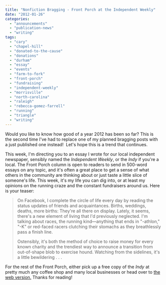 ```yaml
---
title: "Nonfiction Bragging - Front Porch at the Independent Weekly"
date: "2012-01-26"
categories: 
  - "announcements"
  - "publication-news"
  - "writing"
tags: 
  - "cary"
  - "chapel-hill"
  - "donated-to-the-cause"
  - "donations"
  - "durham"
  - "essay"
  - "events"
  - "farm-to-fork"
  - "front-porch"
  - "fundraising"
  - "independent-weekly"
  - "morrisville"
  - "north-carolina"
  - "raleigh"
  - "rebecca-gomez-farrell"
  - "running"
  - "triangle"
  - "writing"
---
```


Would you like to know how good of a year 2012 has been so far? This is the second time I've had to replace one of my planned bragging posts with a just published one instead!  Let's hope this is a trend that continues.

This week, I'm directing you to an essay I wrote for our local independent newspaper, sensibly named the _Independent Weekly_, or the _Indy_ if you're a local. The Front Porch column is open to readers to send in 500-word essays on any topic, and it's often a great place to get a sense of what others in the community are thinking about or just taste a little slice of someone's life. This week, it's my life you can dig into, or at least my opinions on the running craze and the constant fundraisers around us. Here is your teaser:

> On Facebook, I complete the circle of life every day by reading the status updates of friends and acquaintances. Births, weddings, deaths, more births: They're all there on display. Lately, it seems, there's a new element of living that I'd previously neglected. I'm talking about races, the running kind—anything that ends in "-athlon," "-K" or red-faced racers clutching their stomachs as they breathlessly pass a finish line.
> 
> Ostensibly, it's both the method of choice to raise money for every known charity and the trendiest way to announce a transition from out-of-shape blob to exercise hound. Watching from the sidelines, it's a little bewildering . . .

For the rest of the Front Porch, either pick up a free copy of the _Indy_ at pretty much any coffee shop and many local businesses or head over to [the web version.](http://www.indyweek.com/indyweek/donated-to-the-cause/Content?oid=2748854 "Front Porch") Thanks for reading!
